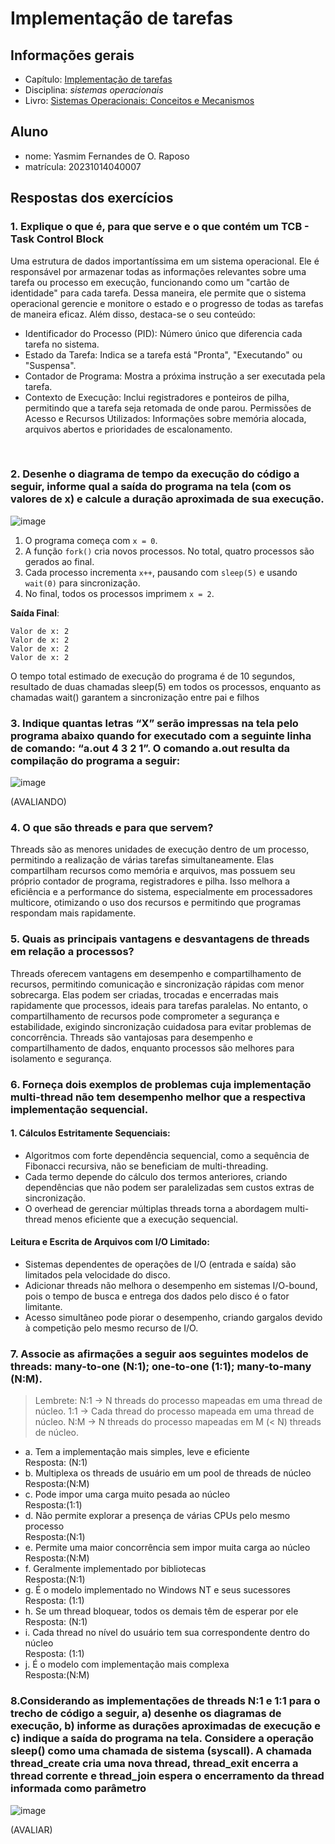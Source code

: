 # Implementação de tarefas

## Informações gerais

- Capítulo: [Implementação de tarefas](https://wiki.inf.ufpr.br/maziero/lib/exe/fetch.php?media=socm:socm-05.pdf)
- Disciplina: *sistemas operacionais*
- Livro: [Sistemas Operacionais: Conceitos e Mecanismos](https://wiki.inf.ufpr.br/maziero/doku.php?id=socm:start)

## Aluno

- nome: Yasmim Fernandes de O. Raposo
- matrícula: 20231014040007

## Respostas dos exercícios
### **1. Explique o que é, para que serve e o que contém um TCB - Task Control Block**<br>

Uma estrutura de dados importantíssima em um sistema operacional. Ele é responsável por armazenar todas as informações relevantes sobre uma tarefa ou processo em execução, funcionando como um "cartão de identidade" para cada tarefa. Dessa maneira, ele permite que o sistema operacional gerencie e monitore o estado e o progresso de todas as tarefas de maneira eficaz. Além disso, destaca-se o seu conteúdo:
- Identificador do Processo (PID): Número único que diferencia cada tarefa no sistema.<br>
- Estado da Tarefa: Indica se a tarefa está "Pronta", "Executando" ou "Suspensa".<br>
- Contador de Programa: Mostra a próxima instrução a ser executada pela tarefa.<br>
- Contexto de Execução: Inclui registradores e ponteiros de pilha, permitindo que a tarefa seja retomada de onde parou.
Permissões de Acesso e Recursos Utilizados: Informações sobre memória alocada, arquivos abertos e prioridades de escalonamento.<br>
<br>

### 2. Desenhe o diagrama de tempo da execução do código a seguir, informe qual a saída do programa na tela (com os valores de x) e calcule a duração aproximada de sua execução.<br>

![image](https://github.com/user-attachments/assets/9e434c9d-5d03-45a5-b599-471916c3fff7)

1. O programa começa com `x = 0`.  
2. A função `fork()` cria novos processos. No total, quatro processos são gerados ao final.  
3. Cada processo incrementa `x++`, pausando com `sleep(5)` e usando `wait(0)` para sincronização.  
4. No final, todos os processos imprimem `x = 2`.  

**Saída Final**:
```
Valor de x: 2
Valor de x: 2
Valor de x: 2
Valor de x: 2
```

O tempo total estimado de execução do programa é de 10 segundos, resultado de duas chamadas sleep(5) em todos os processos, enquanto as chamadas wait() garantem a sincronização entre pai e filhos

### **3. Indique quantas letras “X” serão impressas na tela pelo programa abaixo quando for executado com a seguinte linha de comando: “a.out 4 3 2 1”. O comando a.out resulta da compilação do programa a seguir:**<br>
![image](https://github.com/user-attachments/assets/f43951f1-6cdc-4902-b2a3-cc77b77a5558)

(AVALIANDO)

### **4. O que são threads e para que servem?**<br>

Threads são as menores unidades de execução dentro de um processo, permitindo a realização de várias tarefas simultaneamente. Elas compartilham recursos como memória e arquivos, mas possuem seu próprio contador de programa, registradores e pilha. Isso melhora a eficiência e a performance do sistema, especialmente em processadores multicore, otimizando o uso dos recursos e permitindo que programas respondam mais rapidamente.<br>

### **5. Quais as principais vantagens e desvantagens de threads em relação a processos?**<br>
Threads oferecem vantagens em desempenho e compartilhamento de recursos, permitindo comunicação e sincronização rápidas com menor sobrecarga. Elas podem ser criadas, trocadas e encerradas mais rapidamente que processos, ideais para tarefas paralelas. No entanto, o compartilhamento de recursos pode comprometer a segurança e estabilidade, exigindo sincronização cuidadosa para evitar problemas de concorrência. Threads são vantajosas para desempenho e compartilhamento de dados, enquanto processos são melhores para isolamento e segurança.<br>

### **6. Forneça dois exemplos de problemas cuja implementação multi-thread não tem desempenho melhor que a respectiva implementação sequencial.**<br>

#### 1. Cálculos Estritamente Sequenciais:

- Algoritmos com forte dependência sequencial, como a sequência de Fibonacci recursiva, não se beneficiam de multi-threading.
- Cada termo depende do cálculo dos termos anteriores, criando dependências que não podem ser paralelizadas sem custos extras de sincronização.
- O overhead de gerenciar múltiplas threads torna a abordagem multi-thread menos eficiente que a execução sequencial.

#### Leitura e Escrita de Arquivos com I/O Limitado:

- Sistemas dependentes de operações de I/O (entrada e saída) são limitados pela velocidade do disco.
- Adicionar threads não melhora o desempenho em sistemas I/O-bound, pois o tempo de busca e entrega dos dados pelo disco é o fator limitante.
- Acesso simultâneo pode piorar o desempenho, criando gargalos devido à competição pelo mesmo recurso de I/O.

### **7. Associe as afirmações a seguir aos seguintes modelos de threads: many-to-one (N:1); one-to-one (1:1); many-to-many (N:M).**<br>


> Lembrete: 
> N:1 -> N threads do processo mapeadas em uma thread de núcleo.
> 1:1 -> Cada thread do processo mapeada em uma thread de núcleo.
> N:M -> N threads do processo mapeadas em M (< N) threads de núcleo.<br>

- a. Tem a implementação mais simples, leve e eficiente<br>
Resposta: (N:1)<br>
- b. Multiplexa os threads de usuário em um pool de threads de núcleo<br>
Resposta:(N:M)<br>
- c. Pode impor uma carga muito pesada ao núcleo<br>
Resposta:(1:1)<br>
- d. Não permite explorar a presença de várias CPUs pelo mesmo processo<br>
Resposta:(N:1)<br>
- e. Permite uma maior concorrência sem impor muita carga ao núcleo<br> 
Resposta:(N:M)<br>
- f. Geralmente implementado por bibliotecas<br>
Resposta:(N:1)<br>
- g. É o modelo implementado no Windows NT e seus sucessores<br>
Resposta: (1:1)<br>
- h. Se um thread bloquear, todos os demais têm de esperar por ele<br>
Resposta: (N:1)<br>
- i. Cada thread no nível do usuário tem sua correspondente dentro do núcleo<br>
Resposta: (1:1)<br>
- j. É o modelo com implementação mais complexa<br>
Resposta:(N:M)<br>

### **8.Considerando as implementações de threads N:1 e 1:1 para o trecho de código a seguir, a) desenhe os diagramas de execução, b) informe as durações aproximadas de execução e c) indique a saída do programa na tela. Considere a operação sleep() como uma chamada de sistema (syscall). A chamada thread_create cria uma nova thread, thread_exit encerra a thread corrente e thread_join espera o encerramento da thread informada como parâmetro**
![image](https://github.com/user-attachments/assets/18f1c8a7-4461-4677-a1d3-2ee85c024020)

(AVALIAR)
